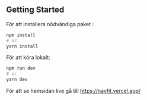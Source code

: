 ## Getting Started

För att installera nödvändiga paket :

```bash
npm install
# or
yarn install
```


För att köra lokalt: 

```bash
npm run dev
# or
yarn dev
```


För att se hemsidan live gå till https://navfit.vercel.app/